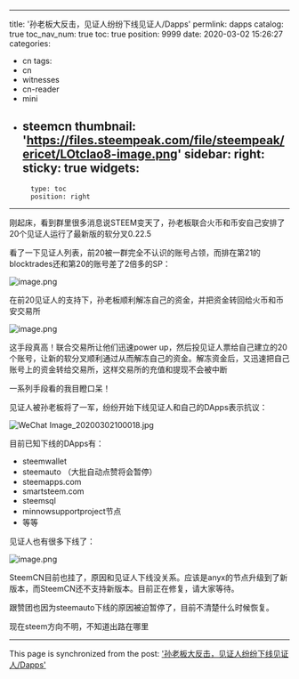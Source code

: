 
---
title: '孙老板大反击，见证人纷纷下线见证人/Dapps'
permlink: dapps
catalog: true
toc_nav_num: true
toc: true
position: 9999
date: 2020-03-02 15:26:27
categories:
- cn
tags:
- cn
- witnesses
- cn-reader
- mini
- steemcn
thumbnail: 'https://files.steempeak.com/file/steempeak/ericet/LOtclao8-image.png'
sidebar:
    right:
        sticky: true
widgets:
    -
        type: toc
        position: right
---


刚起床，看到群里很多消息说STEEM变天了，孙老板联合火币和币安自己安排了20个见证人运行了最新版的软分叉0.22.5

看了一下见证人列表，前20被一群完全不认识的账号占领，而排在第21的blocktrades还和第20的账号差了2倍多的SP：

![image.png](https://files.steempeak.com/file/steempeak/ericet/LOtclao8-image.png)

在前20见证人的支持下，孙老板顺利解冻自己的资金，并把资金转回给火币和币安交易所

![image.png](https://files.steempeak.com/file/steempeak/ericet/Bqfp2JRz-image.png)

这手段真高！联合交易所让他们迅速power up，然后投见证人票给自己建立的20个账号，让新的软分叉顺利通过从而解冻自己的资金。解冻资金后，又迅速把自己账号上的资金转给交易所，这样交易所的充值和提现不会被中断

一系列手段看的我目瞪口呆！

见证人被孙老板将了一军，纷纷开始下线见证人和自己的DApps表示抗议：

![WeChat Image_20200302100018.jpg](https://files.steempeak.com/file/steempeak/ericet/HwzzV3XU-WeChat20Image_20200302100018.jpg)

目前已知下线的DApps有：
* steemwallet
* steemauto （大批自动点赞将会暂停）
* steemapps.com
* smartsteem.com
* steemsql
* minnowsupportproject节点
* 等等

见证人也有很多下线了：

![image.png](https://files.steempeak.com/file/steempeak/ericet/P0vuBRBQ-image.png)

SteemCN目前也挂了，原因和见证人下线没关系。应该是anyx的节点升级到了新版本，而SteemCN还不支持新版本。目前正在修复，请大家等待。

跟赞团也因为steemauto下线的原因被迫暂停了，目前不清楚什么时候恢复。

现在steem方向不明，不知道出路在哪里

- - -

This page is synchronized from the post: ['孙老板大反击，见证人纷纷下线见证人/Dapps'](https://steemit.com/@ericet/dapps)
